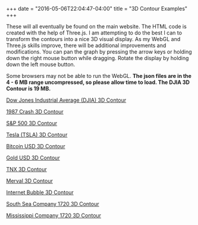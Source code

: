 +++
date = "2016-05-06T22:04:47-04:00"
title = "3D Contour Examples"
+++
<p>These will all eventually be found on the main website. The HTML code is created with the help of Three.js. I am attempting to do the best I can to transform the contours into a nice 3D visual display. As my WebGL and Three.js skills improve, there will be additional improvements and modifications. You can pan the graph by pressing the arrow keys or holding down the right mouse button while dragging. Rotate the display by holding down the left mouse button.</p>

Some browsers may not be able to run the WebGL. <strong>The json files are in the 4 - 6 MB range uncompressed, so please allow time to load. The DJIA 3D Contour is 19 MB.</strong>

<a href="https://cdn.thebubbleindex.com/WebGL/djia.html">Dow Jones Industrial Average (DJIA) 3D Contour</a>

<a href="https://cdn.thebubbleindex.com/WebGL/1987.html" target="_blank">1987 Crash 3D Contour</a>

<a href="https://cdn.thebubbleindex.com/WebGL/sp500.html" target="_blank">S&amp;P 500 3D Contour</a>

<a href="https://cdn.thebubbleindex.com/WebGL/tsla.html" target="_blank">Tesla (TSLA) 3D Contour</a>

<a href="https://cdn.thebubbleindex.com/WebGL/bitcoin.html" target="_blank">Bitcoin USD 3D Contour</a>

<a href="https://cdn.thebubbleindex.com/WebGL/goldUSD.html" target="_blank">Gold USD 3D Contour</a>

<a href="https://cdn.thebubbleindex.com/WebGL/tnx.html" target="_blank">TNX 3D Contour</a>

<a href="https://cdn.thebubbleindex.com/WebGL/merval.html" target="_blank">Merval 3D Contour</a>

<a href="https://cdn.thebubbleindex.com/WebGL/internetBubble.html" target="_blank">Internet Bubble 3D Contour</a>

<a href="https://cdn.thebubbleindex.com/WebGL/ssco.html" target="_blank">South Sea Company 1720 3D Contour</a>

<a href="https://cdn.thebubbleindex.com/WebGL/missco.html" target="_blank">Mississippi Company 1720 3D Contour</a>

